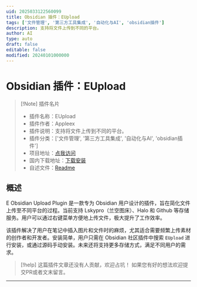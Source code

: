 ```yaml
---
uid: 2025033122560099
title: Obsidian 插件：EUpload
tags: ['文件管理', '第三方工具集成', '自动化与AI', 'obsidian插件']
description: 支持将文件上传到不同的平台。
author: AI
type: auto
draft: false
editable: false
modified: 20240101000000
---
```


# Obsidian 插件：EUpload

> [!Note] 插件名片
> - 插件名称：EUpload
> - 插件作者：Appleex
> - 插件说明：支持将文件上传到不同的平台。
> - 插件分类：['文件管理', '第三方工具集成', '自动化与AI', 'obsidian插件']
> - 项目地址：[点我访问](https://github.com/Appleec/e-obsidian-upload-plugin)
> - 国内下载地址：[下载安装](https://pkmer.cn/products/plugin/pluginMarket/?e-upload)
> - 自述文件：[Readme](https://ghproxy.net/https://raw.githubusercontent.com/Appleec/e-obsidian-upload-plugin/master/README.md)



## 概述

E Obsidian Upload Plugin 是一款专为 Obsidian 用户设计的插件，旨在简化文件上传至不同平台的过程。当前支持 Lskypro（兰空图床）、Halo 和 Github 等存储服务。用户可以通过右键菜单方便地上传文件，极大提升了工作效率。

该插件解决了用户在笔记中插入图片和文件时的麻烦，尤其适合需要频繁上传素材的创作者和开发者。安装简单，用户只需在 Obsidian 社区插件中搜索 `EUpload` 进行安装，或通过源码手动安装。未来还将支持更多存储方式，满足不同用户的需求。


> [!help] 
> 这篇插件文章还没有人贡献，欢迎占坑！
> 如果您有好的想法欢迎提交PR或者文末留言。
> 

---



